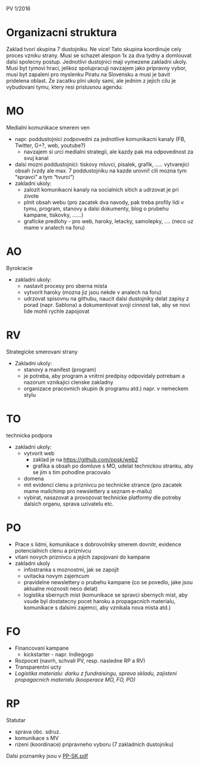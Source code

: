 PV 1/2016

Organizacni struktura
===
Zaklad tvori skupina 7 dustojniku. Ne vice! Tato skupina koordinuje cely proces vzniku strany. Musi se schazet alespon 1x za dva tydny a domlouvat dalsi spolecny postup.
Jednotlivi dustojnici maji vymezene zakladni ukoly. Musi byt tymovi hraci, jelikoz spolupracuji navzajem jako pripravny vybor, musi byt zapaleni pro myslenku Piratu na Slovensku a musi je bavit pridelena oblast. Ze zacatku plni ukoly sami, ale jednim z jejich cilu je vybudovani tymu, ktery resi prislusnou agendu:

MO
==
Medialni komunikace smerem ven
* napr. poddustojnici zodpovedni za jednotlive komunikacni kanaly (FB, Twitter, G+?, web, youtube?)
  * navzajem si urci medialni strategii, ale kazdy pak ma odpovednost za svuj kanal
* dalsi mozni poddustojnici: tiskovy mluvci, pisalek, grafik, ..... vytvarejici obsah (vzdy ale max. 7 poddustojniku na kazde urovni! cili mozna tym “spravci” a tym “tvurci”)
* zakladni ukoly:
  * zalozit komunikacni kanaly na socialnich sitich a udrzovat je pri zivote
  * plnit obsah webu (pro zacatek dva navody, pak treba profily lidi v tymu, program, stanovy a dalsi dokumenty, blog o prubehu kampane, tiskovky, ...…)
  * graficke predlohy - pro web, haroky, letacky, samolepky, .... (neco uz mame v analech na foru)

AO
==
Byrokracie
* zakladni ukoly:
  * nastavit procesy pro sberna mista
  * vytvorit haroky (mozna jiz jsou nekde v analech na foru)
  * udrzovat spisovnu na githubu, naucit dalsi dustojniky delat zapisy z porad (napr. Sablona) a dokumentovat svoji cinnost tak, aby se novi lide mohli rychle zapojovat

RV
==
Strategicke smerovani strany
* Zakladni ukoly:
  * stanovy a manifest (program)
  * je potreba, aby program a vnitrni predpisy odpovidaly potrebam a nazorum vznikajici clenske zakladny
  * organizace pracovnich skupin (k programu atd.) napr. v nemeckem stylu

TO
===
technicka podpora
  * zakladni ukoly:
    * vytvorit web
      * zaklad je na https://github.com/ppsk/web2
      * grafika a obsah po domluve s MO, udelat technickou stranku, aby se jim s tim pohodlne pracovalo
    * domena
    * mit evidenci clenu a priznivcu po technicke strance (pro zacatek mame mailchimp pro newslettery a seznam e-mailu)	
    * vybirat, nasazovat a provozovat technicke platformy dle potreby dalsich organu, sprava uzivatelu etc.

PO
===
  * Prace s lidmi, komunikace  s dobrovolniky smerem dovnitr, evidence potencialnich clenu a priznivcu
  * vitani novych priznivcu a jejich zapojovani do kampane
  * zakladni ukoly
    * infostranka s moznostmi, jak se zapojit
    * uvitacka novym zajemcum
    * pravidelne newslettery o prubehu kampane (co se povedlo, jake jsou aktualne moznosti neco delat)
    * logistika sbernych mist (komunikace se spravci sbernych mist, aby vsude byl dostatecny pocet haroku a propagacnich materialu, komunikace s dalsimi zajemci, aby vznikala nova mista atd.)

FO
===
  * Financovani kampane
    * kickstarter - napr. Indiegogo
  * Rozpocet (navrh, schvali PV, resp. nasledne RP a RV)
  * Transparentni ucty
  * *Logistika materialu: darku z fundraisingu, sprava skladu, zajisteni propagacnich materialu (kooperace MO, FO, PO)*

RP
===
Statutar
  * sprava obc. sdruz.
  * komunikace s MV
  * rizeni (koordinace) pripravneho vyboru (7 zakladnich dustojniku)


Dalsi poznamky jsou v [PP-SK.pdf](https://github.com/ppsk/spisy/blob/master/PV/2016/1/PP-SK.pdf)
